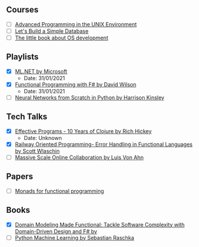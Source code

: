 ## Courses

- [ ] [Advanced Programming in the UNIX Environment](https://stevens.netmeister.org/631/)
- [ ] [Let's Build a Simple Database](https://cstack.github.io/db_tutorial/)
- [ ] [The little book about OS development](https://littleosbook.github.io/)

## Playlists
- [x] [ML.NET by Microsoft](https://www.youtube.com/playlist?list=PLdo4fOcmZ0oUDTvk5XMNues09FnuB_D0u)
  - Date: 31/01/2021
- [x] [Functional Programming with F# by David Wilson](https://www.youtube.com/playlist?list=PLEoMzSkcN8oNiJ67Hd7oRGgD1d4YBxYGC)
  - Date: 31/01/2021
- [ ] [Neural Networks from Scratch in Python by Harrison Kinsley](https://www.youtube.com/playlist?list=PLQVvvaa0QuDcjD5BAw2DxE6OF2tius3V3)

## Tech Talks
- [x] [Effective Programs - 10 Years of Clojure by Rich Hickey](https://www.youtube.com/watch?v=2V1FtfBDsLU)
  - Date: Unknown
- [x] [Railway Oriented Programming- Error Handling in Functional Languages by Scott Wlaschin](https://vimeo.com/97344498)
- [ ] [Massive Scale Online Collaboration by Luis Von Ahn](https://www.ted.com/talks/luis_von_ahn_massive_scale_online_collaboration?language=pt-BR)

## Papers
- [ ] [Monads for functional programming](http://homepages.inf.ed.ac.uk/wadler/papers/marktoberdorf/baastad.pdf)

## Books
- [x] [Domain Modeling Made Functional: Tackle Software Complexity with Domain-Driven Design and F# by ](https://www.amazon.com.br/Domain-Modeling-Made-Functional-Domain-Driven/dp/1680502549)
- [ ] [Python Machine Learning by Sebastian Raschka](https://www.amazon.com.br/Python-Machine-Learning-Sebastian-Raschka/dp/1789955750/ref=asc_df_1789955750/)
